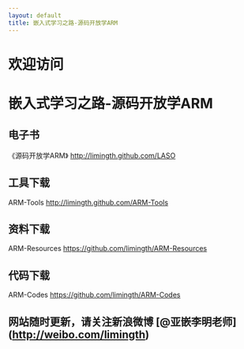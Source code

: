 ```yaml
---
layout: default
title: 嵌入式学习之路-源码开放学ARM
---
```


# 欢迎访问 

# **嵌入式学习之路-源码开放学ARM**

## 电子书 
《源码开放学ARM》	<http://limingth.github.com/LASO>
	
## 工具下载 
ARM-Tools 	<http://limingth.github.com/ARM-Tools>

## 资料下载 
ARM-Resources 	<https://github.com/limingth/ARM-Resources>

## 代码下载 
ARM-Codes 	<https://github.com/limingth/ARM-Codes>



## 网站随时更新，请关注新浪微博 [@亚嵌李明老师] (http://weibo.com/limingth)
